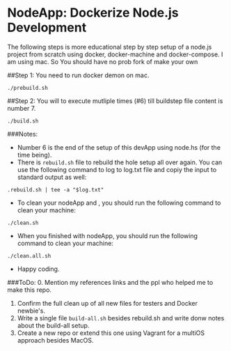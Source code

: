 # NodeApp: Dockerize Node.js Development

The following steps is more educational step by step setup of a node.js project from scratch using docker, docker-machine and docker-compose. I am using mac. So You should have no prob fork of make your own 

##Step 1: 
You need to run docker demon on mac.

```
./prebuild.sh
```

##Step 2: 
You will to execute mutliple times (#6) till buildstep file content is number 7. 

```
./build.sh
```

###Notes: 
- Number 6 is the end of the setup of this devApp using node.hs (for the time being). 
- There is `rebuild.sh` file to rebuild the hole setup all over again. You can use the following command to log to log.txt file and copiy the input to standard output as well:

```
.rebuild.sh | tee -a "$log.txt"
```

- To clean your nodeApp and , you should run the following command to clean your machine:

```
./clean.sh
```
- When you finished with nodeApp, you should run the following command to clean your machine:

```
./clean.all.sh
```

- Happy coding.

###ToDo:
0. Mention my references links and the ppl who helped me to make this repo.
1. Confirm the full clean up of all new files for testers and Docker newbie's. 
2. Write a single file `build-all.sh` besides rebuild.sh and write donw notes about the build-all setup. 
3. Create a new repo or extend this one using Vagrant for a multiOS approach besides MacOS.
